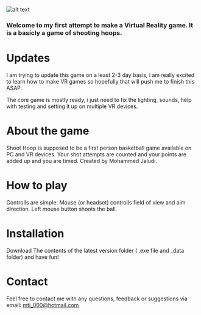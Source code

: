 ![alt text](http://i.imgur.com/RAgXd1a.png "Shoot Hoop Logo")

### Welcome to my first attempt to make a Virtual Reality game. It is a basicly a game of shooting hoops.


# Updates

I am trying to update this game on a least 2-3 day basis, i am really excited to learn how to make VR games so hopefully that will push me to finish this ASAP.

The core game is mostly ready, i just need to fix the lighting, sounds, help with testing and setting it up on multiple VR devices.

# About the game
Shoot Hoop is supposed to be a first person basketball game available on PC and VR devices. Your shot attempts are counted and your points are added up and you are timed. Created by Mohammed Jaludi.

# How to play

Controlls are simple: Mouse (or headset) controlls field of view and aim direction. Left mouse button shoots the ball.

# Installation

Download The contents of the latest version folder ( .exe file and _data folder) and have fun!

# Contact 

Feel free to contact me with any questions, feedback or suggestions via email: mtj_000@hotmail.com
